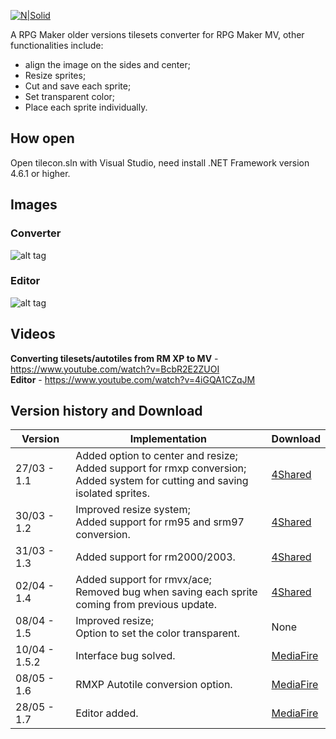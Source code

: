 [![N|Solid](https://2.bp.blogspot.com/-O9xeQdcdOqQ/WV7VVfws9eI/AAAAAAAAHRY/7C0U4e3r5oIDrrAJONLriW7Xo-wdHmCPQCLcBGAs/s1600/logopng%2B%25281%2529.png)](https://gladiocitrico.blogspot.com.br/p/tileset-converter-to-mv.html)

A RPG Maker older versions tilesets converter for RPG Maker MV, other functionalities include:
- align the image on the sides and center;
- Resize sprites;
- Cut and save each sprite;
- Set transparent color;
- Place each sprite individually.

## How open
Open tilecon.sln with Visual Studio, need install .NET Framework version 4.6.1 or higher. 

## Images

### Converter
![alt tag](https://2.bp.blogspot.com/-JiRk-mooXas/WSnclbmfVII/AAAAAAAAHIE/2Siv2VXsomgIVfSVL5BLyM-GRD19BcxqQCLcB/s320/1.png)
### Editor
![alt tag](https://3.bp.blogspot.com/-Jlh7tJ_OU9g/WSncl_BqTaI/AAAAAAAAHII/p_go504wabcYNbm_tw6kpTfet1uIis77wCLcB/s320/2.png)

## Videos
**Converting tilesets/autotiles from RM XP to MV** - https://www.youtube.com/watch?v=BcbR2E2ZUOI
<br />**Editor** - https://www.youtube.com/watch?v=4iGQA1CZqJM

## Version history and Download

| Version | Implementation | Download
| ------ 		| ------ | ------ |
| 27/03 - 1.1	| Added option to center and resize; <br />Added support for rmxp conversion; <br />Added system for cutting and saving isolated sprites. | [4Shared](https://www.4shared.com/get/Y9IMv2PJei/Tilecon_Setup_12.html)
| 30/03 - 1.2	| Improved resize system;<br />Added support for rm95 and srm97 conversion. | [4Shared](https://www.4shared.com/rar/oGCUyRg0ca/Tilecon_Setup_12.html)
| 31/03 - 1.3	| Added support for rm2000/2003. | [4Shared](https://www.4shared.com/rar/08m6D6wLca/Tilecon_Setup_13.html?)
| 02/04 - 1.4	| Added support for rmvx/ace;<br />Removed bug when saving each sprite coming from previous update. | [4Shared](https://www.4shared.com/rar/wJuUvkhJca/Tilecon_Install_14.html?)
| 08/04 - 1.5	| Improved resize;<br />Option to set the color transparent. | None
| 10/04 - 1.5.2 | Interface bug solved. | [MediaFire](https://www.mediafire.com/?byoh0w7y1n1ktin)
| 08/05 - 1.6	| RMXP Autotile conversion option. | [MediaFire](https://www.mediafire.com/?yt8yurt9m0f0yub)
| 28/05 - 1.7	| Editor added. | [MediaFire](http://www.mediafire.com/file/vuqkyxouh8v2627/Tilecon+1.7.zip)
